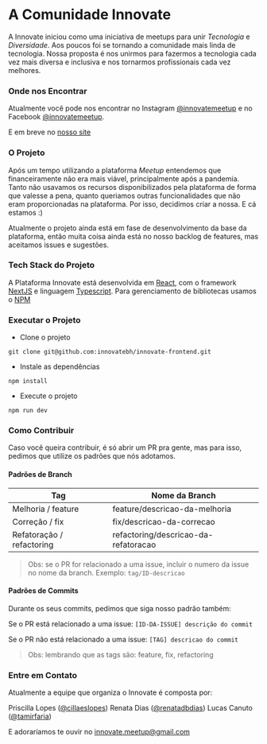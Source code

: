 # A Comunidade Innovate

A Innovate iniciou como uma iniciativa de meetups para unir *Tecnologia* e *Diversidade*. Aos poucos foi se tornando a comunidade mais linda de tecnologia. Nossa proposta é nos unirmos para fazermos a tecnologia cada vez mais diversa e inclusiva e nos tornarmos profissionais cada vez melhores.

### Onde nos Encontrar

Atualmente você pode nos encontrar no Instagram [@innovatemeetup](https://www.instagram.com/innovatemeetup/) e no Facebook [@innovatemeetup](https://www.facebook.com/innovate.meetup).

E em breve no [nosso site](http://innovatebh.com/)

### O Projeto

Após um tempo utilizando a plataforma *Meetup* entendemos que financeiramente não era mais viável, principalmente após a pandemia. Tanto não usavamos os recursos disponibilizados pela plataforma de forma que valesse a pena, quanto queriamos outras funcionalidades que não eram proporcionadas na plataforma. Por isso, decidimos criar a nossa. E cá estamos :)

Atualmente o projeto ainda está em fase de desenvolvimento da base da plataforma, então muita coisa ainda está no nosso backlog de features, mas aceitamos issues e sugestões. 

### Tech Stack do Projeto

A Plataforma Innovate está desenvolvida em [React](https://pt-br.reactjs.org/), com o framework [NextJS](https://nextjs.org/) e linguagem [Typescript](https://www.typescriptlang.org/). Para gerenciamento de bibliotecas usamos o [NPM](https://www.npmjs.com/)

### Executar o Projeto

- Clone o projeto
```
git clone git@github.com:innovatebh/innovate-frontend.git
```

- Instale as dependências
```
npm install
```

- Execute o projeto
```
npm run dev
```

### Como Contribuir

Caso você queira contribuir, é só abrir um PR pra gente, mas para isso, pedimos que utilize os padrões que nós adotamos.

#### Padrões de Branch

| Tag | Nome da Branch |
|--|--|
| Melhoria / feature | feature/descricao-da-melhoria |
| Correção / fix | fix/descricao-da-correcao |
| Refatoração / refactoring | refactoring/descricao-da-refatoracao |

> Obs: se o PR for relacionado a uma issue, incluir o numero da issue no nome da branch. Exemplo: `tag/ID-descricao`

#### Padrões de Commits

Durante os seus commits, pedimos que siga nosso padrão também:

Se o PR está relacionado a uma issue:
`[ID-DA-ISSUE] descrição do commit`

Se o PR não está relacionado a uma issue:
`[TAG] descricao do commit`

> Obs: lembrando que as tags são: feature, fix, refactoring

### Entre em Contato

Atualmente a equipe que organiza o Innovate é composta por:

Priscilla Lopes ([@cillaeslopes](mailto:cillaeslopes@gmail.com))
Renata Dias ([@renatadbdias](mailto:renatyynhah@gmail.com))
Lucas Canuto ([@tamirfaria](mailto:lucastamir@gmail.com))

E adoraríamos te ouvir no [innovate.meetup@gmail.com](mailto:innovate.meetup@gmail.com)